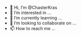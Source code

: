 - 👋 Hi, I’m @ChasterKras
- 👀 I’m interested in ...
- 🌱 I’m currently learning ...
- 💞️ I’m looking to collaborate on ...
- 📫 How to reach me ...

<!---
ChasterKras/ChasterKras is a ✨ special ✨ repository because its `README.md` (this file) appears on your GitHub profile.
You can click the Preview link to take a look at your changes.
--->
